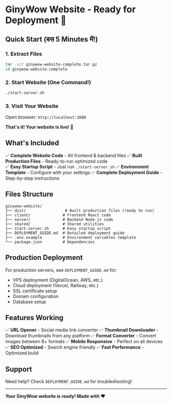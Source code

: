 # GinyWow Website - Ready for Deployment 🚀

## Quick Start (बस 5 Minutes में!)

### 1. Extract Files
```bash
tar -xzf ginywow-website-complete.tar.gz
cd ginywow-website-complete
```

### 2. Start Website (One Command!)
```bash
./start-server.sh
```

### 3. Visit Your Website
Open browser: `http://localhost:3000` 

**That's it! Your website is live! 🎉**

## What's Included

✅ **Complete Website Code** - All frontend & backend files
✅ **Built Production Files** - Ready-to-run optimized code  
✅ **Easy Startup Script** - Just run `./start-server.sh`
✅ **Environment Template** - Configure with your settings
✅ **Complete Deployment Guide** - Step-by-step instructions

## Files Structure

```
ginywow-website/
├── dist/                 # Built production files (ready to run)
├── client/              # Frontend React code  
├── server/              # Backend Node.js code
├── shared/              # Shared utilities
├── start-server.sh      # Easy startup script
├── DEPLOYMENT_GUIDE.md  # Detailed deployment guide
├── .env.example         # Environment variables template
└── package.json         # Dependencies
```

## Production Deployment

For production servers, see `DEPLOYMENT_GUIDE.md` for:
- VPS deployment (DigitalOcean, AWS, etc.)  
- Cloud deployment (Vercel, Railway, etc.)
- SSL certificate setup
- Domain configuration
- Database setup

## Features Working

✅ **URL Opener** - Social media link converter
✅ **Thumbnail Downloader** - Download thumbnails from any platform
✅ **Format Converter** - Convert images between 8+ formats
✅ **Mobile Responsive** - Perfect on all devices
✅ **SEO Optimized** - Search engine friendly
✅ **Fast Performance** - Optimized build

## Support

Need help? Check `DEPLOYMENT_GUIDE.md` for troubleshooting!

---

**Your GinyWow website is ready! Made with ❤️**